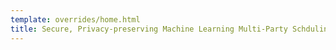 ```yaml
---
template: overrides/home.html
title: Secure, Privacy-preserving Machine Learning Multi-Party Schduling System
---
```

